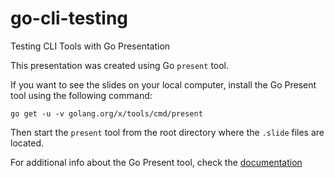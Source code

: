 # go-cli-testing
Testing CLI Tools with Go Presentation

This presentation was created using Go `present` tool.

If you want to see the slides on your local computer, install the Go Present tool using the following command:

```go get -u -v golang.org/x/tools/cmd/present```

Then start the `present` tool from the root directory where the `.slide` files are located.

For additional info about the Go Present tool, check the [documentation](https://godoc.org/golang.org/x/tools/present)
